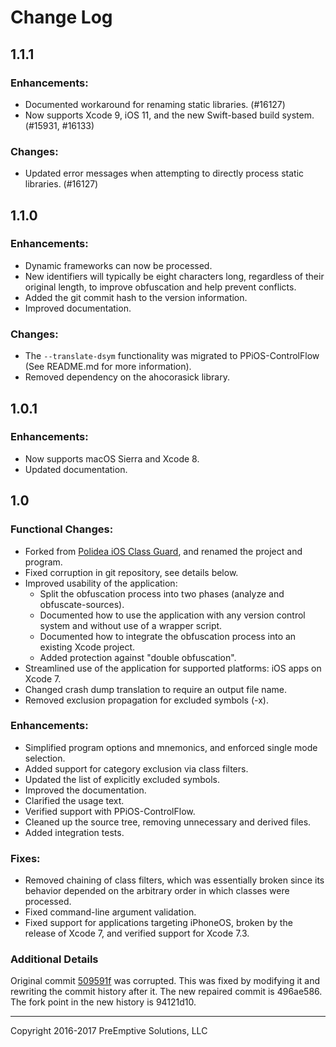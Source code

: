 Change Log
==========


1.1.1
-----------------------
### Enhancements:

* Documented workaround for renaming static libraries. (\#16127)
* Now supports Xcode 9, iOS 11, and the new Swift-based build system. (\#15931, \#16133)

### Changes:

* Updated error messages when attempting to directly process static libraries. (\#16127)


1.1.0
-----------------------
### Enhancements:

* Dynamic frameworks can now be processed.
* New identifiers will typically be eight characters long, regardless of their original length, to improve obfuscation and help prevent conflicts.
* Added the git commit hash to the version information.
* Improved documentation.

### Changes:

* The `--translate-dsym` functionality was migrated to PPiOS-ControlFlow (See README.md for more information).
* Removed dependency on the ahocorasick library.

1.0.1
-----------------------
### Enhancements:

* Now supports macOS Sierra and Xcode 8.
* Updated documentation.


1.0
-----------------------
### Functional Changes:

* Forked from [Polidea iOS Class Guard](https://github.com/Polidea/ios-class-guard), and renamed the project and program.
* Fixed corruption in git repository, see details below.
* Improved usability of the application:
    * Split the obfuscation process into two phases (analyze and obfuscate-sources).
    * Documented how to use the application with any version control system and without use of a wrapper script.
    * Documented how to integrate the obfuscation process into an existing Xcode project.
    * Added protection against "double obfuscation".
* Streamlined use of the application for supported platforms: iOS apps on Xcode 7.
* Changed crash dump translation to require an output file name.
* Removed exclusion propagation for excluded symbols (-x).

### Enhancements:

* Simplified program options and mnemonics, and enforced single mode selection.
* Added support for category exclusion via class filters.
* Updated the list of explicitly excluded symbols.
* Improved the documentation.
* Clarified the usage text.
* Verified support with PPiOS-ControlFlow.
* Cleaned up the source tree, removing unnecessary and derived files.
* Added integration tests.

### Fixes:

* Removed chaining of class filters, which was essentially broken since its behavior depended on the arbitrary order in which classes were processed.
* Fixed command-line argument validation.
* Fixed support for applications targeting iPhoneOS, broken by the release of Xcode 7, and verified support for Xcode 7.3.

### Additional Details

Original commit [509591f](https://github.com/Polidea/ios-class-guard/commit/509591f78f37905913ba0cbd832e5e4f7b925a8a) was corrupted. This was fixed by modifying it and rewriting the commit history after it. The new repaired commit is 496ae586. The fork point in the new history is 94121d10.

---------------------------------------------------------------------
Copyright 2016-2017 PreEmptive Solutions, LLC
